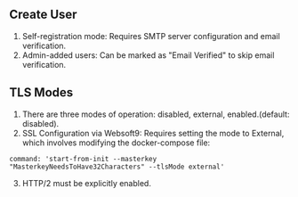 ## Create User
1. Self-registration mode: Requires SMTP server configuration and email verification. 
2. Admin-added users: Can be marked as "Email Verified" to skip email verification.

## TLS Modes
1. There are three modes of operation: disabled, external, enabled.(default: disabled).
2. SSL Configuration via Websoft9: Requires setting the mode to External, which involves modifying the docker-compose file:
```
command: 'start-from-init --masterkey "MasterkeyNeedsToHave32Characters" --tlsMode external'
```
3. HTTP/2 must be explicitly enabled.
